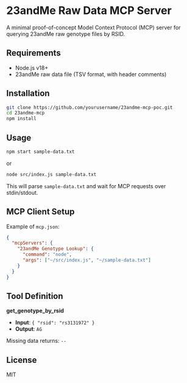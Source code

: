 # 23andMe Raw Data MCP Server

A minimal proof-of-concept Model Context Protocol (MCP) server for querying 23andMe raw genotype files by RSID.

## Requirements

- Node.js v18+
- 23andMe raw data file (TSV format, with header comments)

## Installation

```bash
git clone https://github.com/yourusername/23andme-mcp-poc.git
cd 23andme-mcp
npm install
```

## Usage

```bash
npm start sample-data.txt
```
or
```bash
node src/index.js sample-data.txt
```

This will parse `sample-data.txt` and wait for MCP requests over stdin/stdout.

## MCP Client Setup

Example of `mcp.json`:

```json
{
  "mcpServers": {
    "23andMe Genotype Lookup": {
      "command": "node",
      "args": ["~/src/index.js", "~/sample-data.txt"]
    }
  }
}
```

## Tool Definition

**get_genotype_by_rsid**

- **Input**: `{ "rsid": "rs3131972" }`
- **Output**: `AG`

Missing data returns: `--`

## License

MIT 